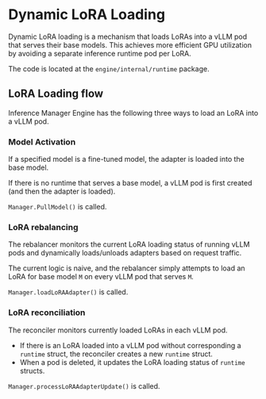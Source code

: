 # Dynamic LoRA Loading

Dynamic LoRA loading is a mechanism that loads LoRAs into a vLLM pod that serves their base models. This achieves
more efficient GPU utilization by avoiding a separate inference runtime pod per LoRA.

The code is located at the `engine/internal/runtime` package.

## LoRA Loading flow

Inference Manager Engine has the following three ways to load an LoRA into a vLLM pod.

### Model Activation

If a specified model is a fine-tuned model, the adapter is loaded into the base model.

If there is no runtime that serves a base model, a vLLM pod is first created (and then the adapter is loaded).

`Manager.PullModel()` is called.

### LoRA rebalancing

The rebalancer monitors the current LoRA loading status of running
vLLM pods and dynamically loads/unloads adapters based on request
traffic.

The current logic is naive, and the rebalancer simply attempts to load
an LoRA for base model `M` on every vLLM pod that serves `M`.

`Manager.loadLoRAAdapter()` is called.

### LoRA reconciliation

The reconciler monitors currently loaded LoRAs in each vLLM pod.

- If there is an LoRA loaded into a vLLM pod without corresponding a `runtime` struct, the reconciler creates a new `runtime` struct.
- When a pod is deleted, it updates the LoRA loading status of `runtime` structs.

`Manager.processLoRAAdapterUpdate()` is called.
